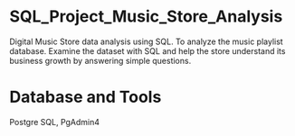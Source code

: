 # SQL_Project_Music_Store_Analysis
Digital Music Store data analysis using SQL.
To analyze the music playlist database. Examine the dataset with SQL and help the store understand its business growth by answering simple questions.
# Database and Tools
Postgre SQL,
PgAdmin4
